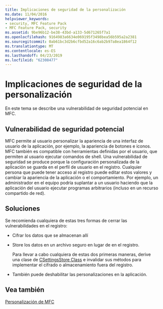 ```yaml
---
title: Implicaciones de seguridad de la personalización
ms.date: 11/04/2016
helpviewer_keywords:
- security, MFC Feature Pack
- MFC Feature Pack, security
ms.assetid: 9be96b12-be38-43bd-a133-5d671265f7a1
ms.openlocfilehash: 9164983a6634e069195f3498bea56b595a2a2381
ms.sourcegitcommit: 0ab61bc3d2b6cfbd52a16c6ab2b97a8ea1864f12
ms.translationtype: MT
ms.contentlocale: es-ES
ms.lasthandoff: 04/23/2019
ms.locfileid: "62308477"
---
```

# <a name="security-implications-of-customization"></a>Implicaciones de seguridad de la personalización

En este tema se describe una vulnerabilidad de seguridad potencial en MFC.

## <a name="potential-security-weakness"></a>Vulnerabilidad de seguridad potencial

MFC permite al usuario personalizar la apariencia de una interfaz de usuario de la aplicación, por ejemplo, la apariencia de botones e iconos. MFC también es compatible con herramientas definidas por el usuario, que permiten al usuario ejecutar comandos de shell. Una vulnerabilidad de seguridad se produce porque la configuración personalizada de la aplicación se guarda en el perfil de usuario en el registro. Cualquier persona que puede tener acceso al registro puede editar estos valores y cambiar la apariencia de la aplicación o el comportamiento. Por ejemplo, un administrador en el equipo podría suplantar a un usuario haciendo que la aplicación del usuario ejecutar programas arbitrarios (incluso en un recurso compartido de red).

## <a name="workarounds"></a>Soluciones

Se recomienda cualquiera de estas tres formas de cerrar las vulnerabilidades en el registro:

- Cifrar los datos que se almacenan allí

- Store los datos en un archivo seguro en lugar de en el registro.

   Para llevar a cabo cualquiera de estas dos primeras maneras, derive una clase de [CSettingsStore Class](../mfc/reference/csettingsstore-class.md) e invalidar sus métodos para implementar el cifrado o almacenamiento fuera del registro.

- También puede deshabilitar las personalizaciones en la aplicación.

## <a name="see-also"></a>Vea también

[Personalización de MFC](../mfc/customization-for-mfc.md)

